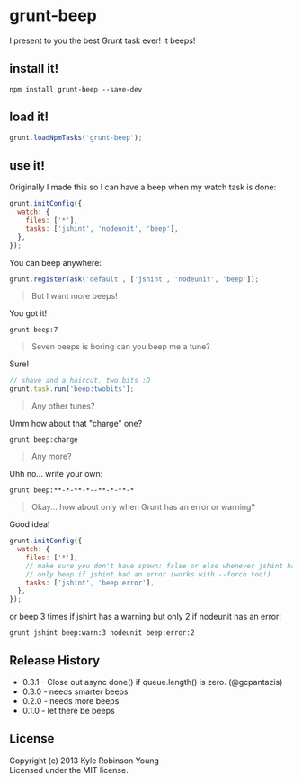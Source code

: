 # grunt-beep

I present to you the best Grunt task ever! It beeps!

## install it!

```
npm install grunt-beep --save-dev
```

## load it!

```js
grunt.loadNpmTasks('grunt-beep');
```

## use it!

Originally I made this so I can have a beep when my watch task is done:

```js
grunt.initConfig({
  watch: {
    files: ['*'],
    tasks: ['jshint', 'nodeunit', 'beep'],
  },
});
```

You can beep anywhere:

```js
grunt.registerTask('default', ['jshint', 'nodeunit', 'beep']);
```

> But I want more beeps!

You got it!

```shell
grunt beep:7
```

> Seven beeps is boring can you beep me a tune?

Sure!

```js
// shave and a haircut, two bits :D
grunt.task.run('beep:twobits');
```

> Any other tunes?

Umm how about that "charge" one?

```shell
grunt beep:charge
```

> Any more?

Uhh no... write your own:

```shell
grunt beep:**-*-**-*--**-*-**-*
```

> Okay... how about only when Grunt has an error or warning?

Good idea!

```js
grunt.initConfig({
  watch: {
    files: ['*'],
    // make sure you don't have spawn: false or else whenever jshint has an error, beep:error will always be executed. Check https://github.com/shama/grunt-beep/issues/6 for reference.
    // only beep if jshint had an error (works with --force too!)
    tasks: ['jshint', 'beep:error'],
  },
});
```

or beep 3 times if jshint has a warning but only 2 if nodeunit has an error:

```shell
grunt jshint beep:warn:3 nodeunit beep:error:2
```

## Release History
* 0.3.1 - Close out async done() if queue.length() is zero. (@gcpantazis)
* 0.3.0 - needs smarter beeps
* 0.2.0 - needs more beeps
* 0.1.0 - let there be beeps

## License
Copyright (c) 2013 Kyle Robinson Young  
Licensed under the MIT license.
